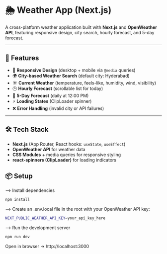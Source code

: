# 🌦 Weather App (Next.js)

A cross-platform weather application built with **Next.js** and **OpenWeather API**, featuring responsive design, city search, hourly forecast, and 5-day forecast.  

---

## 🚀 Features
- 📱 **Responsive Design** (desktop + mobile via `@media` queries)  
- 🌍 **City-based Weather Search** (default city: Hyderabad)  
- ☀️ **Current Weather** (temperature, feels-like, humidity, wind, visibility)  
- 🕒 **Hourly Forecast** (scrollable list for today)  
- 📅 **5-Day Forecast** (daily at 12:00 PM)  
- ⚡ **Loading States** (ClipLoader spinner)  
- ❌ **Error Handling** (invalid city or API failures)  

---

## 🛠 Tech Stack
- **Next.js** (App Router, React hooks: `useState`, `useEffect`)  
- **OpenWeather API** for weather data  
- **CSS Modules** + media queries for responsive styling  
- **react-spinners (ClipLoader)** for loading indicators  



## 📦 Setup
--> Install dependencies
 ```bash
npm install

```
--> Create an .env.local file in the root with your OpenWeather API key:
```bash
NEXT_PUBLIC_WEATHER_API_KEY=your_api_key_here
```

--> Run the development server
```bash
npm run dev
```

Open in browser → http://localhost:3000